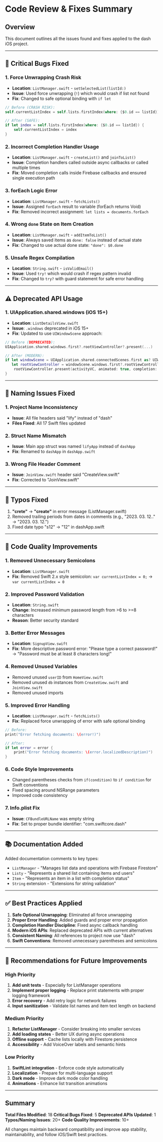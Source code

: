 # Code Review & Fixes Summary

## Overview
This document outlines all the issues found and fixes applied to the dash iOS project.

---

## 🔴 Critical Bugs Fixed

### 1. **Force Unwrapping Crash Risk**
- **Location**: `ListManager.swift` - `setSelectedList(listId:)`
- **Issue**: Used force unwrapping (`!`) which would crash if list not found
- **Fix**: Changed to safe optional binding with `if let`
```swift
// Before (CRASH RISK):
self.currentListIndex = self.lists.firstIndex(where: {$0.id == listId})!

// After (SAFE):
if let index = self.lists.firstIndex(where: {$0.id == listId}) {
    self.currentListIndex = index
}
```

### 2. **Incorrect Completion Handler Usage**
- **Location**: `ListManager.swift` - `createList()` and `joinToList()`
- **Issue**: Completion handlers called outside async callbacks or called multiple times
- **Fix**: Moved completion calls inside Firebase callbacks and ensured single execution path

### 3. **forEach Logic Error**
- **Location**: `ListManager.swift` - `fetchLists()`
- **Issue**: Assigned `forEach` result to variable (forEach returns Void)
- **Fix**: Removed incorrect assignment: `let lists = documents.forEach`

### 4. **Wrong `done` State on Item Creation**
- **Location**: `ListManager.swift` - `addItemToList()`
- **Issue**: Always saved items as `done: false` instead of actual state
- **Fix**: Changed to use actual done state: `"done": $0.done`

### 5. **Unsafe Regex Compilation**
- **Location**: `String.swift` - `isValidEmail()`
- **Issue**: Used `try!` which would crash if regex pattern invalid
- **Fix**: Changed to `try?` with guard statement for safe error handling

---

## ⚠️ Deprecated API Usage

### 1. **UIApplication.shared.windows (iOS 15+)**
- **Location**: `ListDetailsView.swift`
- **Issue**: `.windows` deprecated in iOS 15+
- **Fix**: Updated to use `UIWindowScene` approach:
```swift
// Before (DEPRECATED):
UIApplication.shared.windows.first?.rootViewController?.present(...)

// After (MODERN):
if let windowScene = UIApplication.shared.connectedScenes.first as? UIWindowScene,
   let rootViewController = windowScene.windows.first?.rootViewController {
    rootViewController.present(activityVC, animated: true, completion: nil)
}
```

---

## 📝 Naming Issues Fixed

### 1. **Project Name Inconsistency**
- **Issue**: All file headers said "lify" instead of "dash"
- **Files Fixed**: All 17 Swift files updated

### 2. **Struct Name Mismatch**
- **Issue**: Main app struct was named `lifyApp` instead of `dashApp`
- **Fix**: Renamed to `dashApp` in `dashApp.swift`

### 3. **Wrong File Header Comment**
- **Issue**: `JoinView.swift` header said "CreateView.swift"
- **Fix**: Corrected to "JoinView.swift"

---

## 🐛 Typos Fixed

1. **"crete"** → **"create"** in error message (ListManager.swift)
2. Removed trailing periods from dates in comments (e.g., "2023. 03. 12.." → "2023. 03. 12.")
3. Fixed date typo "s12" → "12" in dashApp.swift

---

## 🔧 Code Quality Improvements

### 1. **Removed Unnecessary Semicolons**
- **Location**: `ListManager.swift`
- **Fix**: Removed Swift 2.x style semicolon: `var currentListIndex = 0;` → `var currentListIndex = 0`

### 2. **Improved Password Validation**
- **Location**: `String.swift`
- **Change**: Increased minimum password length from >6 to >=8 characters
- **Reason**: Better security standard

### 3. **Better Error Messages**
- **Location**: `SignupView.swift`
- **Fix**: More descriptive password error: "Please type a correct password!" → "Password must be at least 8 characters long!"

### 4. **Removed Unused Variables**
- Removed unused `userID` from `HomeView.swift`
- Removed unused `db` instances from `CreateView.swift` and `JoinView.swift`
- Removed unused imports

### 5. **Improved Error Handling**
- **Location**: `ListManager.swift` - `fetchLists()`
- **Fix**: Replaced force unwrapping of error with safe optional binding
```swift
// Before:
print("Error fetching documents: \(error!)")

// After:
if let error = error {
    print("Error fetching documents: \(error.localizedDescription)")
}
```

### 6. **Code Style Improvements**
- Changed parentheses checks from `if(condition)` to `if condition` for Swift conventions
- Fixed spacing around NSRange parameters
- Improved code consistency

### 7. **Info.plist Fix**
- **Issue**: `CFBundleURLName` was empty string
- **Fix**: Set to proper bundle identifier: "com.swiftcore.dash"

---

## 📚 Documentation Added

Added documentation comments to key types:
- `ListManager` - "Manages list data and operations with Firebase Firestore"
- `Listy` - "Represents a shared list containing items and users"
- `Item` - "Represents an item in a list with completion status"
- `String` extension - "Extensions for string validation"

---

## ✅ Best Practices Applied

1. **Safe Optional Unwrapping**: Eliminated all force unwrapping
2. **Proper Error Handling**: Added guards and proper error propagation
3. **Completion Handler Discipline**: Fixed async callback handling
4. **Modern iOS APIs**: Replaced deprecated APIs with current alternatives
5. **Consistent Naming**: All references to project now use "dash"
6. **Swift Conventions**: Removed unnecessary parentheses and semicolons

---

## 🎯 Recommendations for Future Improvements

### High Priority
1. **Add unit tests** - Especially for ListManager operations
2. **Implement proper logging** - Replace print statements with proper logging framework
3. **Error recovery** - Add retry logic for network failures
4. **Input sanitization** - Validate list names and item text length on backend

### Medium Priority
1. **Refactor ListManager** - Consider breaking into smaller services
2. **Add loading states** - Better UX during async operations
3. **Offline support** - Cache lists locally with Firestore persistence
4. **Accessibility** - Add VoiceOver labels and semantic hints

### Low Priority
1. **SwiftLint integration** - Enforce code style automatically
2. **Localization** - Prepare for multi-language support
3. **Dark mode** - Improve dark mode color handling
4. **Animations** - Enhance list transition animations

---

## Summary

**Total Files Modified**: 18
**Critical Bugs Fixed**: 5
**Deprecated APIs Updated**: 1
**Typos/Naming Issues**: 20+
**Code Quality Improvements**: 10+

All changes maintain backward compatibility and improve app stability, maintainability, and follow iOS/Swift best practices.
